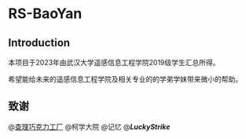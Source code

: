# RS-BaoYan
## Introduction

本项目于2023年由武汉大学遥感信息工程学院2019级学生汇总所得。

希望能给未来的遥感信息工程学院及相关专业的的学弟学妹带来微小的帮助。

## 致谢

@[查理巧克力工厂](https://www.zhihu.com/people/cha-li-qiao-ke-li-gong-han-77)	@柯学大院	@记忆	@***LuckyStrike***

 
